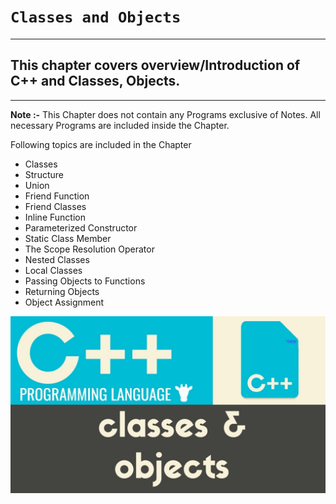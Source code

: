 # **`Classes and Objects`**
---
## This chapter covers overview/Introduction of C++ and Classes, Objects.
---
**Note :-** This Chapter does not contain any Programs exclusive of Notes. All necessary Programs are included inside the Chapter.

Following topics are included in the Chapter

* Classes
* Structure
* Union
* Friend Function
* Friend Classes
* Inline Function
* Parameterized Constructor
* Static Class Member
* The Scope Resolution Operator
* Nested Classes
* Local Classes
* Passing Objects to Functions
* Returning Objects
* Object Assignment

<!-- Logo -->
![Classes and Objects](https://github.com/kushagra414/Notes/blob/master/C%2B%2B%20notes/1%20Classes%20and%20Objects/Classes%20and%20Objects.jpg)
